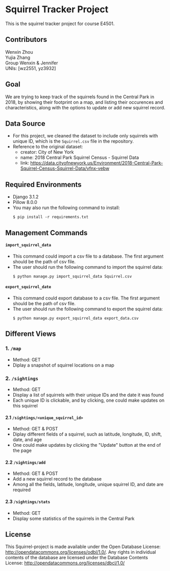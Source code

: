 # Squirrel Tracker Project 
This is the squirrel tracker project for course E4501. 

## Contributors 
Wenxin Zhou      
Yujia Zhang  
Group Wenxin & Jennifer     
UNIs: [wz2551, yz3932] 

## Goal 
We are trying to keep track of the squirrels found in the Central Park in 2018, by showing their footprint on a map, and listing their occurences and characteristics, along with the options to update or add new squirrel record. 

## Data Source 
* For this project, we cleaned the dataset to include only squirrels with unique ID, which is the ```Squirrel.csv``` file in the repository.      
* Reference to the original dataset:      
  * creator: City of New York      
  * name: 2018 Central Park Squirrel Census - Squirrel Data     
  * link: https://data.cityofnewyork.us/Environment/2018-Central-Park-Squirrel-Census-Squirrel-Data/vfnx-vebw     

## Required Environments 
* Django 3.1.2 
* Pillow 8.0.0
* You may also run the following command to install: 
  ```
  $ pip install -r requirements.txt
  ``` 
  
## Management Commands 
#### ```import_squirrel_data```  
* This command could import a csv file to a database. The first argument should be the path of csv file.     
* The user should run the following command to import the squirrel data:       
  ``` 
  $ python manage.py import_squirrel_data Squirrel.csv 
  ``` 
  
#### ```export_squirrel_date```       
* This command could export database to a csv file. The first argument should be the path of csv file. 
* The user should run the following command to export the squirrel data:      
  ```
  $ python manage.py export_squirrel_data export_data.csv
  ```

## Different Views  
### 1. ```/map```
* Method: GET 
* Diplay a snapshot of squirrel locations on a map 

### 2. ```/sightings``` 
* Method: GET 
* Display a list of squirrels with their unique IDs and the date it was found     
* Each unique ID is clickable, and by clicking, one could make updates on this squirrel     

#### 2.1 ```/sightings/<unique_squirrel_id>``` 
* Method: GET & POST 
* Diplay different fields of a squirrel, such as latitude, longitude, ID, shift, date, and age 
* One could make updates by clicking the "Update" button at the end of the page 

#### 2.2 ```/sightings/add``` 
* Method: GET & POST 
* Add a new squirrel record to the database 
* Among all the fields, latitude, longitude, unique squirrel ID, and date are required 

#### 2.3 ```/sightings/stats``` 
* Method: GET 
* Display some statistics of the squirrels in the Central Park 

## License 
This Squirrel-project is made available under the Open Database License: http://opendatacommons.org/licenses/odbl/1.0/. Any rights in individual contents of the database are licensed under the Database Contents License: http://opendatacommons.org/licenses/dbcl/1.0/

